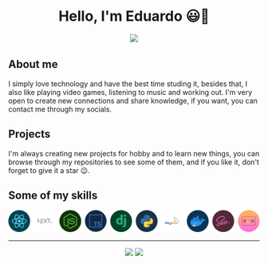 <div align="center">  
  <h1>Hello, I'm Eduardo 😃👋</h1>
</div>

<div align="center">  
  <a href="https://www.linkedin.com/in/eduardo-h-o/" >
    <img src="https://img.shields.io/badge/LinkedIn-0077B5?style=for-the-badge&logo=linkedin&logoColor=white" />
  </a>
</div>

## About me
I simply love technology and have the best time studing it, besides that, I also like playing video games, listening to music and working out. I'm very open to create new connections and share knowledge, if you want, you can contact me through my socials.

## Projects
I'm always creating new projects for hobby and to learn new things, you can browse through my repositories to see some of them, and if you like it, don't forget to give it a star 😉.

## Some of my skills
<img src=".github/skills.png" />

<hr>

<div align="center">
 <img src="https://github-readme-stats.vercel.app/api?username=Eduardo-H&show_icons=true&theme=tokyonight&text_color=fff" height="200px" />
 <img src="https://github-readme-stats.vercel.app/api/top-langs/?username=Eduardo-H&layout=compact&theme=tokyonight&text_color=fff" height="200px" />
</div>

